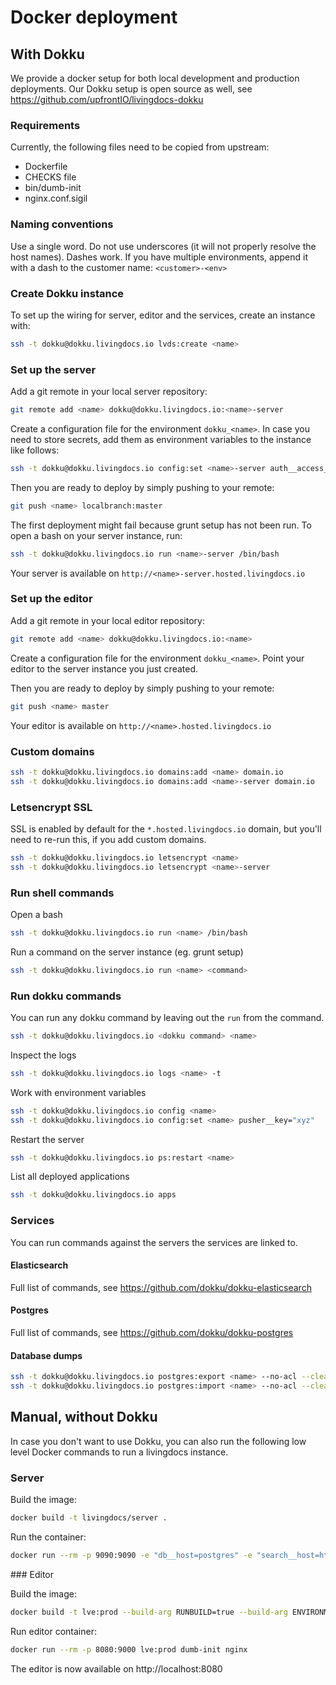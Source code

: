 # Docker deployment

## With Dokku

We provide a docker setup for both local development and production deployments. Our Dokku setup is open source as well, see https://github.com/upfrontIO/livingdocs-dokku

### Requirements

Currently, the following files need to be copied from upstream:

- Dockerfile
- CHECKS file
- bin/dumb-init
- nginx.conf.sigil

### Naming conventions

Use a single word. Do not use underscores (it will not properly resolve the host names). Dashes work.
If you have multiple environments, append it with a dash to the customer name: `<customer>-<env>`


### Create Dokku instance

To set up the wiring for server, editor and the services, create an instance with:

```sh
ssh -t dokku@dokku.livingdocs.io lvds:create <name>
```

### Set up the server

Add a git remote in your local server repository:

```sh
git remote add <name> dokku@dokku.livingdocs.io:<name>-server
```

Create a configuration file for the environment `dokku_<name>`. In case you need to store secrets, add them as environment variables to the instance like follows:

```sh
ssh -t dokku@dokku.livingdocs.io config:set <name>-server auth__access_token_secret="" aws__access_key="" aws__secret_key="" pusher__app_id="" pusher__key="" pusher__secret=""
```

Then you are ready to deploy by simply pushing to your remote:

```sh
git push <name> localbranch:master
```

The first deployment might fail because grunt setup has not been run. To open a bash on your server instance, run:

```sh
ssh -t dokku@dokku.livingdocs.io run <name>-server /bin/bash
```

Your server is available on `http://<name>-server.hosted.livingdocs.io`


### Set up the editor

Add a git remote in your local editor repository:

```sh
git remote add <name> dokku@dokku.livingdocs.io:<name>
```

Create a configuration file for the environment `dokku_<name>`. Point your editor to the server instance you just created.

Then you are ready to deploy by simply pushing to your remote:

```sh
git push <name> master
```

Your editor is available on `http://<name>.hosted.livingdocs.io`

### Custom domains

```sh
ssh -t dokku@dokku.livingdocs.io domains:add <name> domain.io
ssh -t dokku@dokku.livingdocs.io domains:add <name>-server domain.io
```

### Letsencrypt SSL

SSL is enabled by default for the `*.hosted.livingdocs.io` domain, but you'll need to re-run this, if you add custom domains.

```sh
ssh -t dokku@dokku.livingdocs.io letsencrypt <name>
ssh -t dokku@dokku.livingdocs.io letsencrypt <name>-server
```


### Run shell commands

Open a bash

```sh
ssh -t dokku@dokku.livingdocs.io run <name> /bin/bash
```

Run a command on the server instance (eg. grunt setup)

```sh
ssh -t dokku@dokku.livingdocs.io run <name> <command>
```

### Run dokku commands

You can run any dokku command by leaving out the `run` from the command.

```sh
ssh -t dokku@dokku.livingdocs.io <dokku command> <name>
```

Inspect the logs

```sh
ssh -t dokku@dokku.livingdocs.io logs <name> -t
```

Work with environment variables

```sh
ssh -t dokku@dokku.livingdocs.io config <name>
ssh -t dokku@dokku.livingdocs.io config:set <name> pusher__key="xyz"
```

Restart the server

```sh
ssh -t dokku@dokku.livingdocs.io ps:restart <name>
```

List all deployed applications

```sh
ssh -t dokku@dokku.livingdocs.io apps
```

### Services

You can run commands against the servers the services are linked to.

#### Elasticsearch

Full list of commands, see https://github.com/dokku/dokku-elasticsearch

#### Postgres

Full list of commands, see https://github.com/dokku/dokku-postgres

#### Database dumps

```sh
ssh -t dokku@dokku.livingdocs.io postgres:export <name> --no-acl --clean --verbose --no-owner -Fc > dump.sql
ssh -t dokku@dokku.livingdocs.io postgres:import <name> --no-acl --clean --verbose --no-owner < dump.sql
```


## Manual, without Dokku

In case you don't want to use Dokku, you can also run the following low level Docker commands to run a livingdocs instance.

### Server

Build the image:
```sh
docker build -t livingdocs/server .
```

Run the container:
```sh
docker run --rm -p 9090:9090 -e "db__host=postgres" -e "search__host=http://elasticsearch:9200" -e "ENVIRONMENT=production" -e "NODE_ENV=production" livingdocs/server node index.js
```

### Editor

Build the image:
```sh
docker build -t lve:prod --build-arg RUNBUILD=true --build-arg ENVIRONMENT=local .
```

Run editor container:
```sh
docker run --rm -p 8080:9000 lve:prod dumb-init nginx
```

The editor is now available on http://localhost:8080
